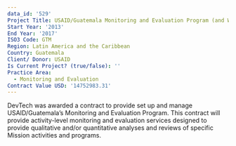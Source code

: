 ```yaml
---
data_id: '529'
Project Title: USAID/Guatemala Monitoring and Evaluation Program (and WHIP)
Start Year: '2013'
End Year: '2017'
ISO3 Code: GTM
Region: Latin America and the Caribbean
Country: Guatemala
Client/ Donor: USAID
Is Current Project? (true/false): ''
Practice Area:
  - Monitoring and Evaluation
Contract Value USD: '14752983.31'
---
```

DevTech was awarded a contract to provide set up and manage USAID/Guatemala’s Monitoring and Evaluation Program. This contract will provide activity-level monitoring and evaluation services designed to provide qualitative and/or quantitative analyses and reviews of specific Mission activities and programs.